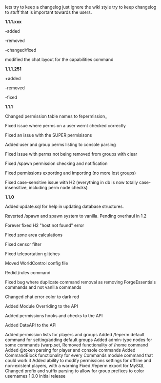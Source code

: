 lets try to keep a changelog
just ignore the wiki style
try to keep changelog to stuff that is important towards the users.


**1.1.1.xxx**

-added

-removed

-changed/fixed

modified the chat layout for the capabilities command

**1.1.1.251**

+added

-removed

-fixed

**1.1.1**


Changed permission table names to fepermission_<tableName>

Fixed issue where perms on a user wernt checked correctly

Fixed an issue with the SUPER permisisons

Added user and group perms listing to console parsing

Fixed issue with perms not being removed from groups with clear

Fixed /spawn permission checking and notification

Fixed permissions exporting and importing (no more lost groups)

Fixed case-sensitive issue with H2 (everything in db is now totally case-insensitive, including perm node checks)

**1.1.0**

Added update.sql for help in updating database structures.

Reverted /spawn and spawn system to vanilla. Pending overhaul in 1.2

Forever fixed H2 "host not found" error

Fixed zone area calculations

Fixed censor filter

Fixed teleportation glitches

Moved WorldControl config file

Redid /rules command

Fixed bug where duplicate command removal as removing ForgeEssentials commands and not vanilla commands

Changed chat error color to dark red

Added Module Overriding to the API

Added permissions hooks and checks to the API

Added DataAPI to the API

Added permission lists for players and groups
Added /feperm default command for setting/adding default groups
Added admin-type nodes for some commands (warp.set,
Removed <x y z> functionality of /home command
Added @token parsing for player and console commands
Added CommandBlock functionality for every Commands module command that could work it
Added ability to modify permissions settings for offline and non-existent players, with a warning
Fixed /feperm export for MySQL
Changed prefix and suffix parsing to allow for group prefixes to color usernames
1.0.0
initial release

